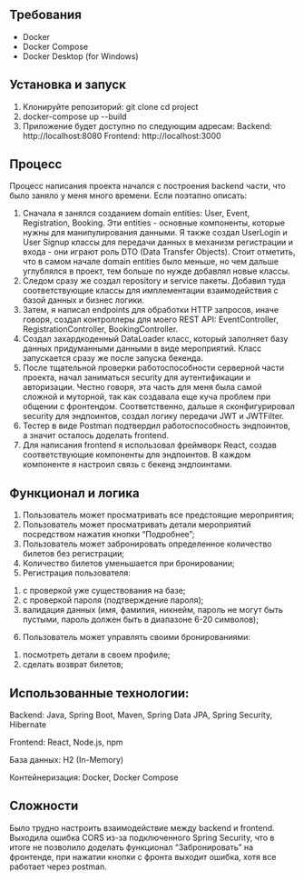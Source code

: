 ## Требования
- Docker
- Docker Compose
- Docker Desktop (for Windows)

## Установка и запуск
1. Клонируйте репозиторий:
   git clone <repository-url>
   cd project
2. docker-compose up --build
3. Приложение будет доступно по следующим адресам:
Backend: http://localhost:8080
Frontend: http://localhost:3000


## Процесс
Процесс написания проекта начался с построения backend части, что было заняло у
меня много времени. Если поэтапно описать:
1. Сначала я занялся созданием domain entities: User, Event, Registration, Booking. Эти
entities - основные компоненты, которые нужны для манипулирования данными. Я
также создал UserLogin и User Signup классы для передачи данных в механизм
регистрации и входа - они играют роль DTO (Data Transfer Objects). Стоит отметить,
что в самом начале domain entities было меньше, но чем дальше углублялся в проект,
тем больше по нужде добавлял новые классы.
2. Следом сразу же создал repository и service пакеты. Добавил туда соответствующие
классы для имплементации взаимодействия с базой данных и бизнес логики.
3. Затем, я написал endpoints для обработки HTTP запросов, иначе говоря, создал
контроллеры для моего REST API: EventController, RegistrationController,
BookingController.
4. Создал захардкоденный DataLoader класс, который заполняет базу данных
придуманными данными в виде мероприятий. Класс запускается сразу же после
запуска бекенда.
5. После тщательной проверки работоспособности серверной части проекта, начал
заниматься security для аутентификации и авторизации. Честно говоря, эта часть для
меня была самой сложной и муторной, так как создавала еще куча проблем при
общении с фронтендом. Соответственно, дальше я сконфигурировал security для
эндпоинтов, создал логику передачи JWT и JWTFilter.
6. Тестер в виде Postman подтвердил работоспособность эндпоинтов, а значит осталось
доделать frontend.
7. Для написания frontend я использовал фреймворк React, создав соответствующие
компоненты для эндпоинтов. В каждом компоненте я настроил связь с бекенд
эндпоинтами.

## Функционал и логика
1. Пользователь может просматривать все предстоящие мероприятия;
2. Пользователь может просматривать детали мероприятий посредством нажатия
кнопки “Подробнее”;
3. Пользователь может забронировать определенное количество билетов без
регистрации;
4. Количество билетов уменьшается при бронировании;
5. Регистрация пользователя:
1) с проверкой уже существования на базе;
2) с проверкой пароля (подтверждение пароля);
3) валидация данных (имя, фамилия, никнейм, пароль не могут быть пустыми,
пароль должен быть в диапазоне 6-20 символов);
6. Пользователь может управлять своими бронированиями:
1) посмотреть детали в своем профиле;
2) сделать возврат билетов;

## Использованные технологии:
Backend: Java, Spring Boot, Maven, Spring Data JPA, Spring Security, Hibernate

Frontend: React, Node.js, npm

База данных: H2 (In-Memory)

Контейнеризация: Docker, Docker Compose

## Сложности
Было трудно настроить взаимодействие между backend и frontend. Выходила ошибка
CORS из-за подключенного Spring Security, что в итоге не позволило доделать
функционал “Забронировать” на фронтенде, при нажатии кнопки с фронта выходит
ошибка, хотя все работает через postman.

